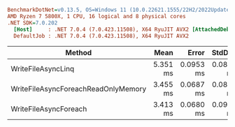 ``` ini

BenchmarkDotNet=v0.13.5, OS=Windows 11 (10.0.22621.1555/22H2/2022Update/SunValley2)
AMD Ryzen 7 5800X, 1 CPU, 16 logical and 8 physical cores
.NET SDK=7.0.202
  [Host]     : .NET 7.0.4 (7.0.423.11508), X64 RyuJIT AVX2 [AttachedDebugger]
  DefaultJob : .NET 7.0.4 (7.0.423.11508), X64 RyuJIT AVX2


```
|                              Method |     Mean |     Error |    StdDev | Allocated |
|------------------------------------ |---------:|----------:|----------:|----------:|
|                  WriteFileAsyncLinq | 5.351 ms | 0.0953 ms | 0.0892 ms |   4.16 MB |
| WriteFileAsyncForeachReadOnlyMemory | 3.455 ms | 0.0687 ms | 0.0869 ms |   3.07 MB |
|               WriteFileAsyncForeach | 3.413 ms | 0.0680 ms | 0.0908 ms |   3.07 MB |
